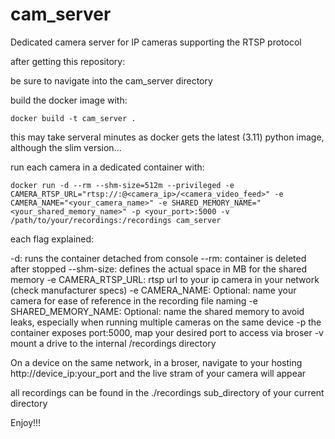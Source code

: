 # cam_server

Dedicated camera server for IP cameras supporting the RTSP protocol

after getting this repository:

  be sure to navigate into the cam_server directory
  
  build the docker image with:
  
    docker build -t cam_server .
    
  this may take serveral minutes as docker gets the latest (3.11) python image, although the slim version...
  
  run each camera in a dedicated container with:
  
    docker run -d --rm --shm-size=512m --privileged -e CAMERA_RTSP_URL="rtsp://:@<camera_ip>/<camera_video_feed>" -e CAMERA_NAME="<your_camera_name>" -e SHARED_MEMORY_NAME="<your_shared_memory_name>" -p <your_port>:5000 -v /path/to/your/recordings:/recordings cam_server
  
  each flag explained:
  
  -d: runs the container detached from console 
  --rm: container is deleted after stopped 
  --shm-size: defines the actual space in MB for the shared memory 
  -e CAMERA_RTSP_URL: rtsp url to your ip camera in your network (check manufacturer specs) 
  -e CAMERA_NAME: Optional: name your camera for ease of reference in the recording file naming 
  -e SHARED_MEMORY_NAME: Optional: name the shared memory to avoid leaks, especially when running multiple cameras on the same device 
  -p the container exposes port:5000, map your desired port to access via broser 
  -v mount a drive to the internal /recordings directory
  
  On a device on the same network, in a broser, navigate to your hosting http://device_ip:your_port and the live stram of your camera will appear
  
  all recordings can be found in the ./recordings sub_directory of your current directory
  
  Enjoy!!!
